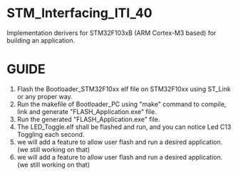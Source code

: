 # STM_Interfacing_ITI_40
 Implementation derivers for STM32F103xB (ARM Cortex-M3 based) for building an application.


# GUIDE
 1. Flash the Bootloader_STM32F10xx elf file on STM32F10xx using ST_Link or any proper way.
 2. Run the makefile of Bootloader_PC using "make" command to compile, link and generate "FLASH_Application.exe" file.
 3. Run the generated "FLASH_Application.exe" file.
 4. The LED_Toggle.elf shall be flashed and run, and you can notice Led C13 Toggling each second.
 5. we will add a feature to allow user flash and run a desired application. (we still working on that)
 5. we will add a feature to allow user flash and run a desired application. (we still working on that)

 
 
